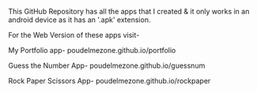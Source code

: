 This GitHub Repository has all the apps that I created & it only works in an android device as it has an '.apk' extension.

For the Web Version of these apps visit-

My Portfolio app- poudelmezone.github.io/portfolio

Guess the Number App- poudelmezone.github.io/guessnum

Rock Paper Scissors App- poudelmezone.github.io/rockpaper
